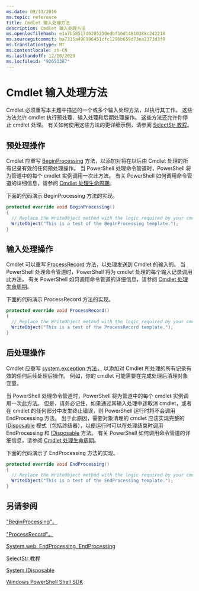 ```yaml
---
ms.date: 09/13/2016
ms.topic: reference
title: Cmdlet 输入处理方法
description: Cmdlet 输入处理方法
ms.openlocfilehash: e1a7b58517d6285250edbf16d14810388c242218
ms.sourcegitcommit: ba7315a496986451cfc1296b659d73ea2373d3f0
ms.translationtype: MT
ms.contentlocale: zh-CN
ms.lasthandoff: 12/10/2020
ms.locfileid: "92653387"
---
```

# <a name="cmdlet-input-processing-methods"></a>Cmdlet 输入处理方法

Cmdlet 必须重写本主题中描述的一个或多个输入处理方法，以执行其工作。
这些方法允许 cmdlet 执行预处理、输入处理和后期处理操作。
这些方法还允许你停止 cmdlet 处理。
有关如何使用这些方法的更详细示例，请参阅 [SelectStr 教程](selectstr-tutorial.md)。

## <a name="pre-processing-operations"></a>预处理操作

Cmdlet 应重写 [BeginProcessing](/dotnet/api/System.Management.Automation.Cmdlet.BeginProcessing) 方法，以添加对将在以后由 Cmdlet 处理的所有记录有效的任何预处理操作。
当 PowerShell 处理命令管道时，PowerShell 将为管道中的每个 cmdlet 实例调用一次此方法。
有关 PowerShell 如何调用命令管道的详细信息，请参阅 [Cmdlet 处理生命周期](/previous-versions/ms714429(v=vs.85))。

下面的代码演示 BeginProcessing 方法的实现。

```csharp
protected override void BeginProcessing()
{
  // Replace the WriteObject method with the logic required by your cmdlet.
  WriteObject("This is a test of the BeginProcessing template.");
}
```

## <a name="input-processing-operations"></a>输入处理操作

Cmdlet 可以重写 [ProcessRecord](/dotnet/api/System.Management.Automation.Cmdlet.ProcessRecord) 方法，以处理发送到 Cmdlet 的输入的。
当 PowerShell 处理命令管道时，PowerShell 将为 cmdlet 处理的每个输入记录调用此方法。
有关 PowerShell 如何调用命令管道的详细信息，请参阅 [Cmdlet 处理生命周期](/previous-versions/ms714429(v=vs.85))。

下面的代码演示 ProcessRecord 方法的实现。

```csharp
protected override void ProcessRecord()
{
  // Replace the WriteObject method with the logic required by your cmdlet.
  WriteObject("This is a test of the ProcessRecord template.");
}
```

## <a name="post-processing-operations"></a>后处理操作

Cmdlet 应重写 [system.exception 方法，](/dotnet/api/System.Management.Automation.Cmdlet.EndProcessing) 以添加对 Cmdlet 所处理的所有记录有效的任何后续处理后操作。
例如，你的 cmdlet 可能需要在完成处理后清理对象变量。

当 PowerShell 处理命令管道时，PowerShell 将为管道中的每个 cmdlet 实例调用一次此方法。
但是，请务必记住，如果通过其输入处理中途取消 cmdlet，或者在 cmdlet 的任何部分中发生终止错误，则 PowerShell 运行时将不会调用 EndProcessing 方法。
出于此原因，需要对象清理的 cmdlet 应该实现完整的 [IDisposable](/dotnet/api/System.IDisposable) 模式（包括终结器），以便运行时可以在处理结束时调用 EndProcessing 和 [IDisposable](/dotnet/api/System.IDisposable.Dispose) 方法。
有关 PowerShell 如何调用命令管道的详细信息，请参阅 [Cmdlet 处理生命周期](/previous-versions/ms714429(v=vs.85))。

下面的代码演示了 EndProcessing 方法的实现。

```csharp
protected override void EndProcessing()
{
  // Replace the WriteObject method with the logic required by your cmdlet.
  WriteObject("This is a test of the EndProcessing template.");
}
```

## <a name="see-also"></a>另请参阅

["BeginProcessing"。](/dotnet/api/System.Management.Automation.Cmdlet.BeginProcessing)

["ProcessRecord"。](/dotnet/api/System.Management.Automation.Cmdlet.ProcessRecord)

[System.web. EndProcessing. EndProcessing](/dotnet/api/System.Management.Automation.Cmdlet.EndProcessing)

[SelectStr 教程](selectstr-tutorial.md)

[System.IDisposable](/dotnet/api/System.IDisposable)

[Windows PowerShell Shell SDK](../windows-powershell-reference.md)
